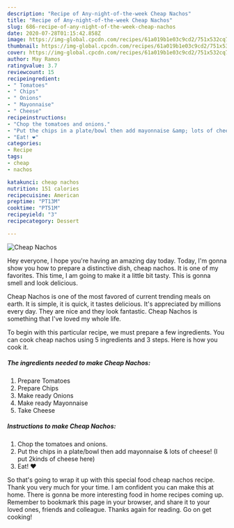 ```yaml
---
description: "Recipe of Any-night-of-the-week Cheap Nachos"
title: "Recipe of Any-night-of-the-week Cheap Nachos"
slug: 686-recipe-of-any-night-of-the-week-cheap-nachos
date: 2020-07-28T01:15:42.858Z
image: https://img-global.cpcdn.com/recipes/61a019b1e03c9cd2/751x532cq70/cheap-nachos-recipe-main-photo.jpg
thumbnail: https://img-global.cpcdn.com/recipes/61a019b1e03c9cd2/751x532cq70/cheap-nachos-recipe-main-photo.jpg
cover: https://img-global.cpcdn.com/recipes/61a019b1e03c9cd2/751x532cq70/cheap-nachos-recipe-main-photo.jpg
author: May Ramos
ratingvalue: 3.7
reviewcount: 15
recipeingredient:
- " Tomatoes"
- " Chips"
- " Onions"
- " Mayonnaise"
- " Cheese"
recipeinstructions:
- "Chop the tomatoes and onions."
- "Put the chips in a plate/bowl then add mayonnaise &amp; lots of cheese! (I put 2kinds of cheese here)"
- "Eat! ❤️"
categories:
- Recipe
tags:
- cheap
- nachos

katakunci: cheap nachos 
nutrition: 151 calories
recipecuisine: American
preptime: "PT13M"
cooktime: "PT51M"
recipeyield: "3"
recipecategory: Dessert

---
```



![Cheap Nachos](https://img-global.cpcdn.com/recipes/61a019b1e03c9cd2/751x532cq70/cheap-nachos-recipe-main-photo.jpg)

Hey everyone, I hope you're having an amazing day today. Today, I'm gonna show you how to prepare a distinctive dish, cheap nachos. It is one of my favorites. This time, I am going to make it a little bit tasty. This is gonna smell and look delicious.

Cheap Nachos is one of the most favored of current trending meals on earth. It is simple, it is quick, it tastes delicious. It's appreciated by millions every day. They are nice and they look fantastic. Cheap Nachos is something that I've loved my whole life.




To begin with this particular recipe, we must prepare a few ingredients. You can cook cheap nachos using 5 ingredients and 3 steps. Here is how you cook it.

<!--inarticleads1-->

##### The ingredients needed to make Cheap Nachos:

1. Prepare  Tomatoes
1. Prepare  Chips
1. Make ready  Onions
1. Make ready  Mayonnaise
1. Take  Cheese




<!--inarticleads2-->

##### Instructions to make Cheap Nachos:

1. Chop the tomatoes and onions.
1. Put the chips in a plate/bowl then add mayonnaise &amp; lots of cheese! (I put 2kinds of cheese here)
1. Eat! ❤️




So that's going to wrap it up with this special food cheap nachos recipe. Thank you very much for your time. I am confident you can make this at home. There is gonna be more interesting food in home recipes coming up. Remember to bookmark this page in your browser, and share it to your loved ones, friends and colleague. Thanks again for reading. Go on get cooking!

